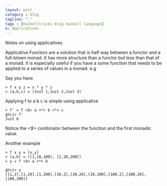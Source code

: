 ```yaml
---
layout: post
category : blog
tagline: "."
tags : [haskelltricks blog haskell language]
e: Applicatives
---
```


Notes on using applicatives.

Applicative Functors are a solution that is half way between a functor and a full-blown monad. It has more structure than a functor but less than that of a monad. It is especially useful if you have a some function that needs to be applied to a series of values in a monad. e.g

Say you have

~~~
> f x y z = x * y * z
> (a,b,c) = (Just 1,Just 2,Just 3)
~~~

Applying f to a b c is simple using applicative

~~~
> f' = f <$> a <*> b <*> c
ghci> f'
Just 6
~~~

Notice the *<$>* combinator between the function and the first monadic value.

Another example

~~~
> f x y = [x,y]
> (a,b) = ([1,10,100], [2,20,200])
> y = f <$> a <*> b
~~~

~~~
ghci> y
[[1,2],[1,20],[1,200],[10,2],[10,20],[10,200],[100,2],[100,20],[100,200]]
~~~

